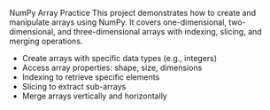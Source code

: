 NumPy Array Practice
This project demonstrates how to create and manipulate arrays using NumPy. It covers one-dimensional, two-dimensional, and three-dimensional arrays with indexing, slicing, and merging operations.

- Create arrays with specific data types (e.g., integers)
- Access array properties: shape, size, dimensions
- Indexing to retrieve specific elements
- Slicing to extract sub-arrays
- Merge arrays vertically and horizontally
